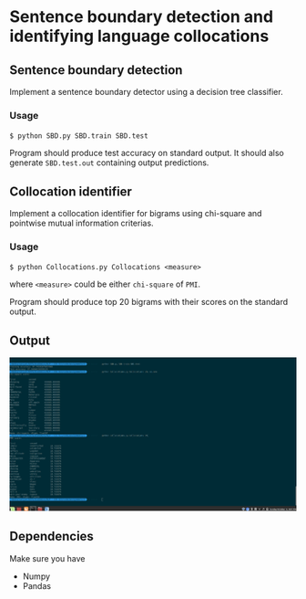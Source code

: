 # Sentence boundary detection and identifying language collocations


## Sentence boundary detection

Implement a sentence boundary detector using a decision tree classifier.

### Usage
`$ python SBD.py SBD.train SBD.test`

Program should produce test accuracy on standard output. It should also generate `SBD.test.out` containing output predictions.


## Collocation identifier

Implement a collocation identifier for bigrams using chi-square and pointwise mutual information criterias.

### Usage
`$ python Collocations.py Collocations <measure>`

where `<measure>` could be either `chi-square` of `PMI`.

Program should produce top 20 bigrams with their scores on the standard output.

## Output
![Sample output of the programs](./code_run_screenshot.png)

## Dependencies
Make sure you have
- Numpy
- Pandas

